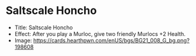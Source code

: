 # Saltscale Honcho
- Title:  Saltscale Honcho
- Effect:  After you play a Murloc, give two friendly Murlocs +2 Health.
- Image:  https://cards.hearthpwn.com/enUS/bgs/BG21_008_G_bg.png?198608
